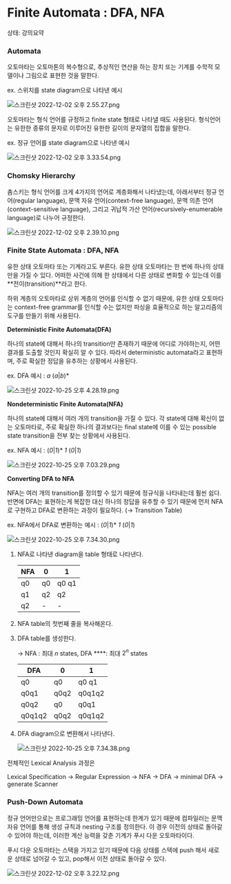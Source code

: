 # Finite Automata : DFA, NFA

상태: 강의요약

### Automata

오토마타는 오토마톤의 복수형으로, 추상적인 연산을 하는 장치 또는 기계를  수학적 모델이나 그림으로 표현한 것을 말한다. 

ex. 스위치를 state diagram으로 나타낸 예시 

![스크린샷 2022-12-02 오후 2.55.27.png](Finite%20Automata%20DFA,%20NFA%20dd9d1cde0c0e489b8b8d578115198b61/%25E1%2584%2589%25E1%2585%25B3%25E1%2584%258F%25E1%2585%25B3%25E1%2584%2585%25E1%2585%25B5%25E1%2586%25AB%25E1%2584%2589%25E1%2585%25A3%25E1%2586%25BA_2022-12-02_%25E1%2584%258B%25E1%2585%25A9%25E1%2584%2592%25E1%2585%25AE_2.55.27.png)

오토마타는 형식 언어를 규정하고 finite state 형태로 나타낼 때도 사용된다. 형식언어는 유한한 종류의 문자로 이루어진 유한한 길이의 문자열의 집합을 말한다. 

ex. 정규 언어를 state diagram으로 나타낸 예시 

![스크린샷 2022-12-02 오후 3.33.54.png](Finite%20Automata%20DFA,%20NFA%20dd9d1cde0c0e489b8b8d578115198b61/%25E1%2584%2589%25E1%2585%25B3%25E1%2584%258F%25E1%2585%25B3%25E1%2584%2585%25E1%2585%25B5%25E1%2586%25AB%25E1%2584%2589%25E1%2585%25A3%25E1%2586%25BA_2022-12-02_%25E1%2584%258B%25E1%2585%25A9%25E1%2584%2592%25E1%2585%25AE_3.33.54.png)

### Chomsky Hierarchy

촘스키는 형식 언어를 크게 4가지의 언어로 계층화해서 나타냈는데, 아래서부터 정규 언어(regular language), 문맥 자유 언어(context-free language), 문맥 의존 언어(context-sensitive language),  그리고 귀납적 가산 언어(recursively-enumerable language)로 나누어 규정한다. 

![스크린샷 2022-12-02 오후 2.39.10.png](Finite%20Automata%20DFA,%20NFA%20dd9d1cde0c0e489b8b8d578115198b61/%25E1%2584%2589%25E1%2585%25B3%25E1%2584%258F%25E1%2585%25B3%25E1%2584%2585%25E1%2585%25B5%25E1%2586%25AB%25E1%2584%2589%25E1%2585%25A3%25E1%2586%25BA_2022-12-02_%25E1%2584%258B%25E1%2585%25A9%25E1%2584%2592%25E1%2585%25AE_2.39.10.png)

### Finite State Automata : DFA, NFA

유한 상태 오토마타 또는 기계라고도 부른다. 유한 상태 오토마타는 한 번에 하나의 상태만을 가질 수 있다. 어떠한 사건에 의해 한 상태에서 다른 상태로 변화할 수 있는데 이를 **전이(transition)**라고 한다. 

하위 계층의 오토마타로 상위 계층의 언어를 인식할 수 없기 때문에, 유한 상태 오토마타는 context-free grammar를 인식할 수는 없지만 파싱을 효율적으로 하는 알고리즘의 도구를 만들기 위해 사용된다. 

**Deterministic Finite Automata(DFA)**

하나의 state에 대해서 하나의 transition만 존재하기 때문에 어디로 가야하는지, 어떤 결과를 도출할 것인지 확실히 알 수 있다. 따라서 deterministic automata라고 표현하며, 주로 확실한 정답을 유추하는 상황에서 사용된다. 

ex. DFA 예시 : *a* (*a*|*b*)*

![스크린샷 2022-10-25 오후 4.28.19.png](Finite%20Automata%20DFA,%20NFA%20dd9d1cde0c0e489b8b8d578115198b61/%25E1%2584%2589%25E1%2585%25B3%25E1%2584%258F%25E1%2585%25B3%25E1%2584%2585%25E1%2585%25B5%25E1%2586%25AB%25E1%2584%2589%25E1%2585%25A3%25E1%2586%25BA_2022-10-25_%25E1%2584%258B%25E1%2585%25A9%25E1%2584%2592%25E1%2585%25AE_4.28.19.png)

**Nondeterministic Finite Automata(NFA)** 

하나의 state에 대해서 여러 개의 transition을 가질 수 있다. 각 state에 대해 확신이 없는 오토마타로, 주로 확실한 하나의 결과보다는 final state에 이를 수 있는 possible state transition을 전부 찾는 상황에서 사용된다. 

ex. NFA 예시 :  (*0*|*1*)* *1* (*0*|*1*)

![스크린샷 2022-10-25 오후 7.03.29.png](Finite%20Automata%20DFA,%20NFA%20dd9d1cde0c0e489b8b8d578115198b61/%25E1%2584%2589%25E1%2585%25B3%25E1%2584%258F%25E1%2585%25B3%25E1%2584%2585%25E1%2585%25B5%25E1%2586%25AB%25E1%2584%2589%25E1%2585%25A3%25E1%2586%25BA_2022-10-25_%25E1%2584%258B%25E1%2585%25A9%25E1%2584%2592%25E1%2585%25AE_7.03.29.png)

**Converting DFA to NFA**

NFA는 여러 개의 transition를 정의할 수 있기 때문에 정규식을 나타내는데 훨씬 쉽다. 반면에 DFA는 표현하는게 복잡한 대신 하나의 정답을 유추할 수 있기 때문에 먼저 NFA로 구현하고 DFA로 변환하는 과정이 필요하다. (→ Transition Table)

ex. NFA에서 DFA로 변환하는 예시 :  (*0*|*1*)* *1* (*0*|*1*)

![스크린샷 2022-10-25 오후 7.34.30.png](Finite%20Automata%20DFA,%20NFA%20dd9d1cde0c0e489b8b8d578115198b61/%25E1%2584%2589%25E1%2585%25B3%25E1%2584%258F%25E1%2585%25B3%25E1%2584%2585%25E1%2585%25B5%25E1%2586%25AB%25E1%2584%2589%25E1%2585%25A3%25E1%2586%25BA_2022-10-25_%25E1%2584%258B%25E1%2585%25A9%25E1%2584%2592%25E1%2585%25AE_7.34.30.png)

1. NFA로 나타낸 diagram을 table 형태로 나타낸다. 
    
    
    | NFA | 0 | 1 |
    | --- | --- | --- |
    | q0 | q0 | q0 q1 |
    | q1 | q2 | q2 |
    | q2 | - | - |
2. NFA table의 첫번째 줄을 복사해온다.
3. DFA table를 생성한다.
    
    → NFA :  최대 $n$ states,  DFA ****: 최대 $2^n$ states
    
    | DFA | 0 | 1 |
    | --- | --- | --- |
    | q0 | q0 | q0 q1 |
    | q0q1 | q0q2 | q0q1q2 |
    | q0q2 | q0 | q0q1 |
    | q0q1q2 | q0q2 | q0q1q2 |
4. DFA diagram으로 변환해서 나타낸다.
    
    ![스크린샷 2022-10-25 오후 7.34.38.png](Finite%20Automata%20DFA,%20NFA%20dd9d1cde0c0e489b8b8d578115198b61/%25E1%2584%2589%25E1%2585%25B3%25E1%2584%258F%25E1%2585%25B3%25E1%2584%2585%25E1%2585%25B5%25E1%2586%25AB%25E1%2584%2589%25E1%2585%25A3%25E1%2586%25BA_2022-10-25_%25E1%2584%258B%25E1%2585%25A9%25E1%2584%2592%25E1%2585%25AE_7.34.38.png)
    

전체적인 Lexical Analysis 과정은 

Lexical Specification → Regular Expression → NFA → DFA → minimal DFA → generate Scanner 

### Push-Down Automata

정규 언어만으로는 프로그래밍 언어를 표현하는데 한계가 있기 때문에 컴파일러는 문맥 자유 언어를 통해 생성 규칙과 nesting 구조를 정의한다. 이 경우 이전의 상태로 돌아갈 수 있어야 하는데, 이러한 계산 능력을 갖춘 기계가 푸시 다운 오토마타이다. 

푸시 다운 오토마타는 스택을 가지고 있기 때문에 다음 상태를 스텍에 push 해서 새로운 상태로 넘어갈 수 있고, pop해서 이전 상태로 돌아갈 수 있다. 

![스크린샷 2022-12-02 오후 3.22.12.png](Finite%20Automata%20DFA,%20NFA%20dd9d1cde0c0e489b8b8d578115198b61/%25E1%2584%2589%25E1%2585%25B3%25E1%2584%258F%25E1%2585%25B3%25E1%2584%2585%25E1%2585%25B5%25E1%2586%25AB%25E1%2584%2589%25E1%2585%25A3%25E1%2586%25BA_2022-12-02_%25E1%2584%258B%25E1%2585%25A9%25E1%2584%2592%25E1%2585%25AE_3.22.12.png)